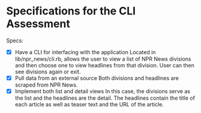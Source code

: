# Specifications for the CLI Assessment

Specs:
- [x] Have a CLI for interfacing with the application
      Located in lib/npr_news/cli.rb, allows the user to view a list of NPR News divisions and then choose one
      to view headlines from that division. User can then see divisions again or exit.
- [x] Pull data from an external source
      Both divisions and headlines are scraped from NPR News.
- [x] Implement both list and detail views
      In this case, the divisions serve as the list and the headlines are the detail. The headlines
      contain the title of each article as well as teaser text and the URL of the article.
